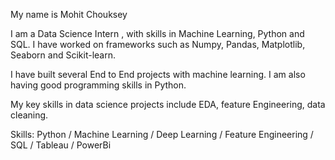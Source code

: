 My name is Mohit Chouksey

I am a Data Science Intern , with skills in Machine Learning, Python and SQL. I have worked on frameworks such as Numpy, Pandas, Matplotlib, Seaborn and Scikit-learn.

I have built several End to End projects with machine learning. I am also having good programming skills in Python.


My key skills in data science projects include EDA, feature Engineering, data cleaning.

Skills: Python / Machine Learning / Deep Learning / Feature Engineering / SQL / Tableau / PowerBi


